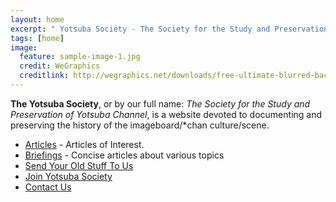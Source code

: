 ```yaml
---
layout: home
excerpt: " Yotsuba Society - The Society for the Study and Preservation of Yotsuba Channel"
tags: [home]
image:
  feature: sample-image-1.jpg
  credit: WeGraphics
  creditlink: http://wegraphics.net/downloads/free-ultimate-blurred-background-pack/
---
```


**The Yotsuba Society**, or by our full name: _The Society for the Study and Preservation of Yotsuba Channel_, is a website devoted to documenting and preserving the history of the imageboard/*chan culture/scene.

* [Articles](http://yotsubasociety.org/articles) - Articles of Interest.
* [Briefings](http://www.yotsubasociety.org/briefings) - Concise articles about various topics
* [Send Your Old Stuff To Us](http://www.yotsubasociety.org/material_submission)
* [Join Yotsuba Society](http://www.yotsubasociety.org/Join_us)
* [Contact Us](http://yotsubasociety.org/contact)
